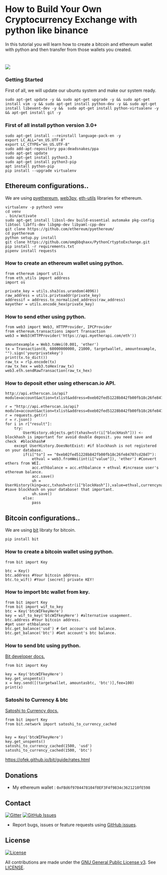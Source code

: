 # How to Build Your Own Cryptocurrency Exchange with python like binance

In this tutorial you will learn how to create a bitcoin and ethereum wallet with python and then transfer from those wallets you created.


# <img src="https://github.com/omgbbqhaxx/PythonCrtyptoExchange/blob/master/images/UdemyBanner2.png">

### Getting Started

First of all, we will update our ubuntu system and make our system ready.

```shell
sudo apt-get update -y && sudo apt-get upgrade -y && sudo apt-get install vim -y && sudo apt-get install python-dev -y && sudo apt-get install libevent-dev -y &&  sudo apt-get install python-virtualenv -y && apt-get install git -y
```



### First of all install python version 3.0+

```shell
sudo apt-get install --reinstall language-pack-en -y
export LC_ALL="en_US.UTF-8"
export LC_CTYPE="en_US.UTF-8"
sudo add-apt-repository ppa:deadsnakes/ppa
sudo apt-get update
sudo apt-get install python3.3
sudo apt-get install python3-pip
apt install python-pip
pip install --upgrade virtualenv
```

## Ethereum configurations..

We are using [pyethereum](https://github.com/ethereum/pyethereum), [web3py](http://web3py.readthedocs.io/en/stable/),
 [eth-utils](https://github.com/ethereum/eth-utils) libraries for ethereum.

```shell
virtualenv -p python3 venv
cd venv
. bin/activate
sudo apt-get install libssl-dev build-essential automake pkg-config libtool libffi-dev libgmp-dev libyaml-cpp-dev
git clone https://github.com/ethereum/pyethereum/
cd pyethereum
python setup.py install
git clone https://github.com/omgbbqhaxx/PythonCrtyptoExchange.git
pip install -r requirements.txt
pipenv install requests
```



### How to create an ethereum wallet using python.


```shell
from ethereum import utils
from eth_utils import address
import os

private_key = utils.sha3(os.urandom(4096))
raw_address = utils.privtoaddr(private_key)
addressif = address.to_normalized_address(raw_address)
keyether = utils.encode_hex(private_key)
```


### How to send ether using python.
```shell
from web3 import Web3, HTTPProvider, IPCProvider
from ethereum.transactions import Transaction
web3 = Web3(HTTPProvider('https://api.myetherapi.com/eth'))

amountexample = Web3.toWei(0.001, 'ether')
tx = Transaction(0, 60000000000, 21000, targetwallet, amountexample, "").sign('yourprivatekey')
print(tx.to_dict())
raw_tx = rlp.encode(tx)
raw_tx_hex = web3.toHex(raw_tx)
web3.eth.sendRawTransaction(raw_tx_hex)
```




### How to deposit ether using etherscan.io API.
```shell
http://api.etherscan.io/api?module=account&action=txlist&address=0xeb02fed51228b842fb00fb18c26fe84707cd28d7&startblock=0&endblock=99999999&sort=asc&apikey=GKQMITFG5YPAG1MA2B4P6KAXGVKMQHVVWV
```

```shell
r = "http://api.etherscan.io/api?module=account&action=txlist&address=0xeb02fed51228b842fb00fb18c26fe84707cd28d7&startblock=0&endblock=99999999&sort=asc&apikey=GKQMITFG5YPAG1MA2B4P6KAXGVKMQHVVWV"
r = requests.get(r)
r = r.json()
for i in r["result"]:
    try:
        UserHistory.objects.get(txhash=str(i["blockHash"])) <-  blockhash is important for avoid double deposit. you need save and check  #blockhash#
    except UserHistory.DoesNotExist: #if blockhash is not registered on your database.
        if(i["to"] == "0xeb02fed51228b842fb00fb18c26fe84707cd28d7"):
            ethval = web3.fromWei(int(i["value"]), 'ether') #Convert ethers from WEİ.
            acc.ethbalance = acc.ethbalance + ethval #increase user's ethereum balance.
            acc.save()
            uh = UserHistory(king=acc,txhash=str(i["blockHash"]),value=ethval,currencyname="ethereum") #save blockhash on your database! that important.
            uh.save()
        else:
            pass
```





## Bitcoin configurations..
We are using [bit](https://github.com/ofek/bit) libraty for bitcoin.

```shell
pip install bit
```

### How to create a bitcoin wallet using python.

```shell
from bit import Key

btc = Key()
btc.address #Your bitcoin address.
btc.to_wif() #Your [secret] private KEY!
```


### How to import btc wallet from key.

```shell
from bit import Key
from bit import wif_to_key
btc = Key('btcWİFkeyHere')
key = wif_to_key('btcWİFkeyHere') #alternative usagement.
btc.address #Your bitcoin address.
#get user ethbalance
btc.get_balance('usd') # Get accoun's usd balance.
btc.get_balance('btc') #Get account's btc balance.
```


### How to send btc using python.

[Bit developer docs.](https://github.com/ofek/bit)
```shell
from bit import Key

key = Key('btcWİFkeyHere')
key.get_unspents()
x = key.send([(targetwallet, amountasbtc, 'btc')],fee=100)
print(x)
```



### Satoshi to Currency & btc

[Satoshi to Currency docs.](https://ofek.github.io/bit/guide/rates.html)
```shell
from bit import Key
from bit.network import satoshi_to_currency_cached


key = Key('btcWİFkeyHere')
key.get_unspents()
satoshi_to_currency_cached(1500, 'usd')
satoshi_to_currency_cached(1500, 'btc')
```


https://ofek.github.io/bit/guide/rates.html





## Donations
  * My ethereum wallet : `0xFBd6f9704478104f0EF3F4f9834c3621210fE598`


  ## Contact

  [![Gitter](https://img.shields.io/gitter/room/nwjs/nw.js.svg)](https://gitter.im/cloudbank-github/)
  [![GitHub Issues](https://img.shields.io/badge/open%20issues-0-yellow.svg)](https://github.com/omgbbqhaxx/CloudBank/issues)

  - Report bugs, issues or feature requests using [GitHub issues](issues/new).



## License

[![License](https://img.shields.io/github/license/ethereum/cpp-ethereum.svg)](LICENSE)

All contributions are made under the [GNU General Public License v3](https://www.gnu.org/licenses/gpl-3.0.en.html). See [LICENSE](LICENSE).

